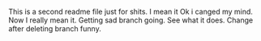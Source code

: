 This is a second readme file just for shits.
I mean it
Ok i canged my mind. Now I really mean it.
Getting sad branch going. See what it does.
Change after deleting branch funny.